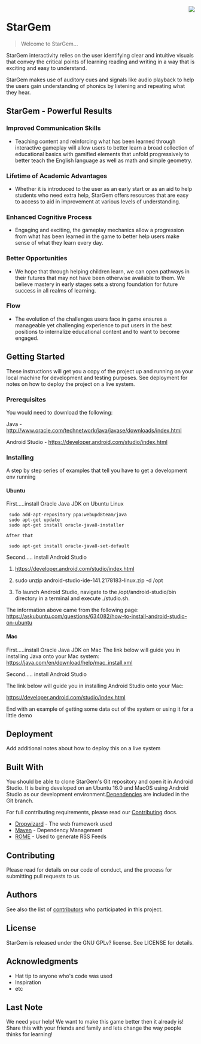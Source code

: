 <img src="icon.png" align="right" />

# StarGem 
> Welcome to StarGem...

StarGem interactivity relies on the user identifying clear and intuitive visuals that convey the critical points of learning reading and writing in a way that is exciting and easy to understand. 

StarGem makes use of auditory cues and signals like audio playback to help the users gain understanding of phonics by listening and repeating what they hear.

## StarGem - Powerful Results

### Improved Communication Skills

- Teaching content and reinforcing what has been learned through interactive gameplay will allow users to better learn a broad collection of educational basics with gamified elements that unfold progressively to better teach the English language as well as math and simple geometry.

### Lifetime of Academic Advantages

- Whether it is introduced to the user as an early start or as an aid to help students who need extra help, StarGem offers resources that are easy to access to aid in improvement at various levels of understanding.

### Enhanced Cognitive Process

- Engaging and exciting, the gameplay mechanics allow a progression from what has been learned in the game to better help users make sense of what they learn every day.


### Better Opportunities

- We hope that through helping children learn, we can open pathways in their futures that may not have been otherwise available to them. We believe mastery in early stages sets a strong foundation for future success in all realms of learning.


### Flow

- The evolution of the challenges users face in game ensures a manageable yet challenging experience to put users in the best positions to internalize educational content and to want to become engaged.


## Getting Started

These instructions will get you a copy of the project up and running on your local machine for development and testing purposes. See deployment for notes on how to deploy the project on a live system.

### Prerequisites

You would need to download the following:

Java - http://www.oracle.com/technetwork/java/javase/downloads/index.html

Android Studio - https://developer.android.com/studio/index.html


### Installing

A step by step series of examples that tell you have to get a development env running

#### Ubuntu

First.....install Oracle Java JDK on Ubuntu Linux
     
     sudo add-apt-repository ppa:webupd8team/java
     sudo apt-get update
     sudo apt-get install oracle-java8-installer

    After that

     sudo apt-get install oracle-java8-set-default

Second..... install Android Studio

 1.   https://developer.android.com/studio/index.html
 
 2.   sudo unzip android-studio-ide-141.2178183-linux.zip -d /opt
 
 3. To launch Android Studio, navigate to the /opt/android-studio/bin directory in a terminal and execute ./studio.sh.


The information above came from the following page:
https://askubuntu.com/questions/634082/how-to-install-android-studio-on-ubuntu

#### Mac

First.....install Oracle Java JDK on Mac
The link below will guide you in installing Java onto your Mac system:
https://java.com/en/download/help/mac_install.xml

Second..... install Android Studio

The link below will guide you in installing Android Studio onto your Mac:

https://developer.android.com/studio/index.html


End with an example of getting some data out of the system or using it for a little demo


## Deployment

Add additional notes about how to deploy this on a live system

## Built With

You should be able to clone StarGem's Git repository and open it in Android Studio. It is being developed on an Ubuntu 16.0 and MacOS using Android Studio as our development environment.[Dependencies](#dependencies) are included in the Git branch.

For full contributing requirements, please read our [Contributing](docs/Contributing.md) docs.

* [Dropwizard](http://www.dropwizard.io/1.0.2/docs/) - The web framework used
* [Maven](https://maven.apache.org/) - Dependency Management
* [ROME](https://rometools.github.io/rome/) - Used to generate RSS Feeds

## Contributing

Please read for details on our code of conduct, and the process for submitting pull requests to us.

## Authors


See also the list of [contributors](https://github.com/your/project/contributors) who participated in this project.

## License

StarGem is released under the GNU GPLv? license. See LICENSE for details.

## Acknowledgments

* Hat tip to anyone who's code was used
* Inspiration
* etc


## Last Note
We need your help! We want to make this game better then it already is! Share this with your friends and family and lets change the way people thinks for learning!
